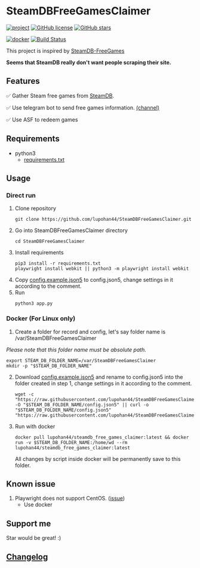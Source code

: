 # SteamDBFreeGamesClaimer

[![project](https://img.shields.io/badge/lupohan44-SteamDBFreeGamesClaimer-brightgreen)](https://github.com/lupohan44/SteamDBFreeGamesClaimer) [![GitHub license](https://img.shields.io/github/license/lupohan44/SteamDBFreeGamesClaimer)](https://github.com/lupohan44/SteamDBFreeGamesClaimer/blob/main/LICENSE) [![GitHub stars](https://img.shields.io/github/stars/lupohan44/SteamDBFreeGamesClaimer)](https://github.com/lupohan44/SteamDBFreeGamesClaimer/stargazers)

[![docker](https://img.shields.io/badge/Docker-lupohan44%2Fsteamdb__free__games__claimer-blue?logo=docker)](https://hub.docker.com/r/lupohan44/steamdb_free_games_claimer) [![Build Status](https://api.travis-ci.com/lupohan44/SteamDBFreeGamesClaimer.svg)](https://travis-ci.org/lupohan44/SteamDBFreeGamesClaimer)

This project is inspired by [SteamDB-FreeGames](https://github.com/azhuge233/SteamDB-FreeGames)

**Seems that SteamDB really don't want people scraping their site.**

## Features
:white_check_mark: Gather Steam free games from [SteamDB](https://steamdb.info/upcoming/free/).

:white_check_mark: Use telegram bot to send free games information. [(channel)](https://t.me/SteamFreeGameNotify)

:white_check_mark: Use ASF to redeem games
## Requirements

- python3
  - [requirements.txt](requirements.txt)

## Usage
### Direct run
1. Clone repository
   ```shell
   git clone https://github.com/lupohan44/SteamDBFreeGamesClaimer.git
   ```
2. Go into SteamDBFreeGamesClaimer directory
   ```shell
   cd SteamDBFreeGamesClaimer
   ```
3. Install requirements
   ```shell
   pip3 install -r requirements.txt
   playwright install webkit || python3 -m playwright install webkit
   ```
4. Copy [config.example.json5](config.example.json5) to config.json5, change settings in it according to the comment.
5. Run
   ```shell
   python3 app.py
   ```
### Docker (For Linux only)
1. Create a folder for record and config, let's say folder name is /var/SteamDBFreeGamesClaimer

_Please note that this folder name must be absolute path._
   ```shell
   export STEAM_DB_FOLDER_NAME=/var/SteamDBFreeGamesClaimer
   mkdir -p "$STEAM_DB_FOLDER_NAME"
   ```
2. Download [config.example.json5](config.example.json5) and rename to config.json5 into the folder created in step 1, change settings in it according to the comment.
   ```shell
   wget -c "https://raw.githubusercontent.com/lupohan44/SteamDBFreeGamesClaimer/main/config.example.json5" -O "$STEAM_DB_FOLDER_NAME/config.json5" || curl -o "$STEAM_DB_FOLDER_NAME/config.json5" "https://raw.githubusercontent.com/lupohan44/SteamDBFreeGamesClaimer/main/config.example.json5"
   ```
3. Run with docker
   ```shell
   docker pull lupohan44/steamdb_free_games_claimer:latest && docker run -v $STEAM_DB_FOLDER_NAME:/home/wd --rm lupohan44/steamdb_free_games_claimer:latest
   ```
   All changes by script inside docker will be permanently save to this folder.

## Known issue
1. Playwright does not support CentOS. ([issue](https://github.com/microsoft/playwright/issues/6219))
    - Use docker

## Support me
Star would be great! :)

## [Changelog](ChangeLog.md)